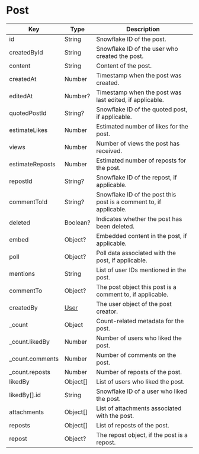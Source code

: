 # Post

| Key              | Type                                         | Description                                                                 |
| ---------------- | -------------------------------------------- | --------------------------------------------------------------------------- |
| id               | String                                       | Snowflake ID of the post.                                                   |
| createdById      | String                                       | Snowflake ID of the user who created the post.                              |
| content          | String                                       | Content of the post.                                                        |
| createdAt        | Number                                       | Timestamp when the post was created.                      |
| editedAt         | Number?                                      | Timestamp when the post was last edited, if applicable.   |
| quotedPostId     | String?                                      | Snowflake ID of the quoted post, if applicable.                             |
| estimateLikes    | Number                                       | Estimated number of likes for the post.                                     |
| views            | Number                                       | Number of views the post has received.                                      |
| estimateReposts  | Number                                       | Estimated number of reposts for the post.                                   |
| repostId         | String?                                      | Snowflake ID of the repost, if applicable.                                  |
| commentToId      | String?                                      | Snowflake ID of the post this post is a comment to, if applicable.          |
| deleted          | Boolean?                                     | Indicates whether the post has been deleted.                                |
| embed            | Object?                                      | Embedded content in the post, if applicable.                                |
| poll             | Object?                                      | Poll data associated with the post, if applicable.                          |
| mentions         | String                              | List of user IDs mentioned in the post.                                     |
| commentTo        | Object?                                      | The post object this post is a comment to, if applicable.                   |
| createdBy        | [User](#user)                                | The user object of the post creator.                                        |
| _count           | Object                                       | Count-related metadata for the post.                                        |
| _count.likedBy   | Number                                       | Number of users who liked the post.                                         |
| _count.comments  | Number                                       | Number of comments on the post.                                             |
| _count.reposts   | Number                                       | Number of reposts of the post.                                              |
| likedBy          | Object[]                                 | List of users who liked the post.                                           |
| likedBy[].id     | String                                       | Snowflake ID of a user who liked the post.                                  |
| attachments      | Object[]                                 | List of attachments associated with the post.                               |
| reposts          | Object[]                           | List of reposts of the post.                                                |
| repost           | Object?                                      | The repost object, if the post is a repost.                                 |